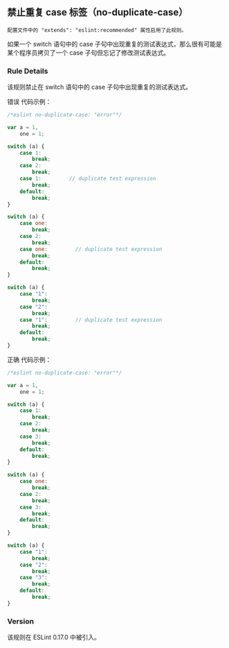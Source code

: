 ## 禁止重复 case 标签（no-duplicate-case）
```配置文件中的 "extends": "eslint:recommended" 属性启用了此规则。```

如果一个 switch 语句中的 case 子句中出现重复的测试表达式，那么很有可能是某个程序员拷贝了一个 case 子句但忘记了修改测试表达式。

### Rule Details
该规则禁止在 switch 语句中的 case 子句中出现重复的测试表达式。

错误 代码示例：
```js
/*eslint no-duplicate-case: "error"*/

var a = 1,
    one = 1;

switch (a) {
    case 1:
        break;
    case 2:
        break;
    case 1:         // duplicate test expression
        break;
    default:
        break;
}

switch (a) {
    case one:
        break;
    case 2:
        break;
    case one:         // duplicate test expression
        break;
    default:
        break;
}

switch (a) {
    case "1":
        break;
    case "2":
        break;
    case "1":         // duplicate test expression
        break;
    default:
        break;
}
```

正确 代码示例：
```js
/*eslint no-duplicate-case: "error"*/

var a = 1,
    one = 1;

switch (a) {
    case 1:
        break;
    case 2:
        break;
    case 3:
        break;
    default:
        break;
}

switch (a) {
    case one:
        break;
    case 2:
        break;
    case 3:
        break;
    default:
        break;
}

switch (a) {
    case "1":
        break;
    case "2":
        break;
    case "3":
        break;
    default:
        break;
}
```

### Version
该规则在 ESLint 0.17.0 中被引入。

